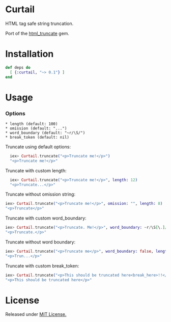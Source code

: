 Curtail
=======

HTML tag safe string truncation.

Port of the [html_truncate](https://github.com/hgmnz/truncate_html) gem.

Installation
=====

```elixir
def deps do
  [ {:curtail, "~> 0.1"} ]
end
```

Usage
======

### Options
    * length (default: 100)
    * omission (default: "...")
    * word_boundary (default: "~r/\S/")
    * break_token (default: nil)

Truncate using default options:
```elixir
  iex> Curtail.truncate("<p>Truncate me!</p>")
  "<p>Truncate me!</p>"

```
Truncate with custom length:
```elixir
  iex> Curtail.truncate("<p>Truncate me!</p>", length: 12)
  "<p>Truncate...</p>"
```

Truncate without omission string:
```elixir
iex> Curtail.truncate("<p>Truncate me!</p>", omission: "", length: 8)
"<p>Truncate</p>"
```

Truncate with custom word_boundary:
```elixir
iex> Curtail.truncate("<p>Truncate. Me!</p>", word_boundary: ~r/\S[\.]/, length: 12, omission: "")
"<p>Truncate.</p>"
```

Truncate without word boundary:
```elixir
iex> Curtail.truncate("<p>Truncate me</p>", word_boundary: false, length: 7)
"<p>Trun...</p>"
```

Truncate with custom break_token:
```elixir
iex> Curtail.truncate("<p>This should be truncated here<break_here>!!</p>", break_token: "<break_here>")
"<p>This should be truncated here</p>"
```

License
=======
Released under [MIT License.](http://opensource.org/licenses/MIT)
